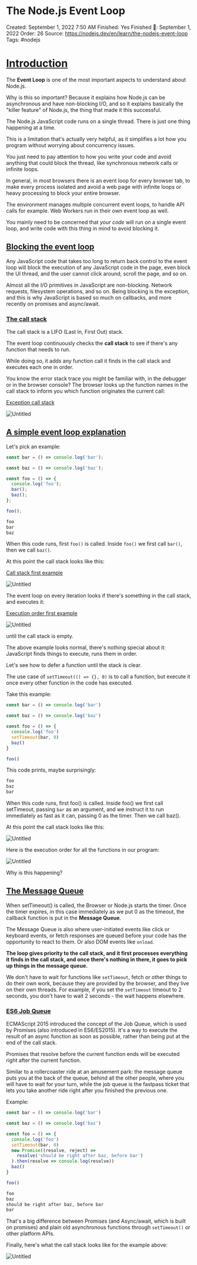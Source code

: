 # The Node.js Event Loop

Created: September 1, 2022 7:50 AM
Finished: Yes
Finished 📅: September 1, 2022
Order: 26
Source: https://nodejs.dev/en/learn/the-nodejs-event-loop
Tags: #nodejs

# **[Introduction](https://nodejs.dev/en/learn/the-nodejs-event-loop#introduction)**

The **Event Loop** is one of the most important aspects to understand about Node.js.

Why is this so important? Because it explains how Node.js can be asynchronous and have non-blocking I/O, and so it explains basically the "killer feature" of Node.js, the thing that made it this successful.

The Node.js JavaScript code runs on a single thread. There is just one thing happening at a time.

This is a limitation that's actually very helpful, as it simplifies a lot how you program without worrying about concurrency issues.

You just need to pay attention to how you write your code and avoid anything that could block the thread, like synchronous network calls or infinite loops.

In general, in most browsers there is an event loop for every browser tab, to make every process isolated and avoid a web page with infinite loops or heavy processing to block your entire browser.

The environment manages multiple concurrent event loops, to handle API calls for example. Web Workers run in their own event loop as well.

You mainly need to be concerned that *your code* will run on a single event loop, and write code with this thing in mind to avoid blocking it.

## [Blocking the event loop](https://nodejs.dev/en/learn/the-nodejs-event-loop#blocking-the-event-loop)

Any JavaScript code that takes too long to return back control to the event loop will block the execution of any JavaScript code in the page, even block the UI thread, and the user cannot click around, scroll the page, and so on.

Almost all the I/O primitives in JavaScript are non-blocking. Network requests, filesystem operations, and so on. Being blocking is the exception, and this is why JavaScript is based so much on callbacks, and more recently on promises and async/await.

### **[The call stack](https://nodejs.dev/en/learn/the-nodejs-event-loop#the-call-stack)**

The call stack is a LIFO (Last In, First Out) stack.

The event loop continuously checks the **call stack** to see if there's any function that needs to run.

While doing so, it adds any function call it finds in the call stack and executes each one in order.

You know the error stack trace you might be familiar with, in the debugger or in the browser console? The browser looks up the function names in the call stack to inform you which function originates the current call:

[Exception call stack](https://nodejs.dev/static/e4594b6135efd353b44770f748fdccd5/1b853/exception-call-stack.png)

![Untitled](The%20Node%20js%20Event%20Loop%206e3f84293e5341149e047dffb008f4c8/Untitled.png)

## **[A simple event loop explanation](https://nodejs.dev/en/learn/the-nodejs-event-loop#a-simple-event-loop-explanation)**

Let's pick an example:

```jsx
const bar = () => console.log('bar');

const baz = () => console.log('baz');

const foo = () => {
  console.log('foo');
  bar();
  baz();
};

foo();
```

```bash
foo
bar
baz
```

When this code runs, first `foo()` is called. Inside `foo()` we first call `bar()`, then we call `baz()`.

At this point the call stack looks like this:

[Call stack first example](https://nodejs.dev/static/270ebeb6dbfa7d613152b71257c72a9e/11a8f/call-stack-first-example.png)

![Untitled](The%20Node%20js%20Event%20Loop%206e3f84293e5341149e047dffb008f4c8/Untitled%201.png)

The event loop on every iteration looks if there's something in the call stack, and executes it:

[Execution order first example](https://nodejs.dev/static/ca404c319c6fc595497d5dc097d469ff/fc1a1/execution-order-first-example.png)

![Untitled](The%20Node%20js%20Event%20Loop%206e3f84293e5341149e047dffb008f4c8/Untitled%202.png)

until the call stack is empty.

The above example looks normal, there's nothing special about it: JavaScript finds things to execute, runs them in order.

Let's see how to defer a function until the stack is clear.

The use case of `setTimeout(() => {}, 0)` is to call a function, but execute it once every other function in the code has executed.

Take this example:

```jsx
const bar = () => console.log('bar')

const baz = () => console.log('baz')

const foo = () => {
  console.log('foo')
  setTimeout(bar, 0)
  baz()
}

foo()
```

This code prints, maybe surprisingly:

```bash
foo
baz
bar
```

When this code runs, first foo() is called. Inside foo() we first call setTimeout, passing `bar` as an argument, and we instruct it to run immediately as fast as it can, passing 0 as the timer. Then we call baz().

At this point the call stack looks like this:

![Untitled](The%20Node%20js%20Event%20Loop%206e3f84293e5341149e047dffb008f4c8/Untitled%203.png)

Here is the execution order for all the functions in our program:

![Untitled](The%20Node%20js%20Event%20Loop%206e3f84293e5341149e047dffb008f4c8/Untitled%204.png)

Why is this happening?

## **[The Message Queue](https://nodejs.dev/en/learn/the-nodejs-event-loop#the-message-queue)**

When setTimeout() is called, the Browser or Node.js starts the timer. Once the timer expires, in this case immediately as we put 0 as the timeout, the callback function is put in the **Message Queue**.

The Message Queue is also where user-initiated events like click or keyboard events, or fetch responses are queued before your code has the opportunity to react to them. Or also DOM events like `onload`.

**The loop gives priority to the call stack, and it first processes everything it finds in the call stack, and once there's nothing in there, it goes to pick up things in the message queue.**

We don't have to wait for functions like `setTimeout`, fetch or other things to do their own work, because they are provided by the browser, and they live on their own threads. For example, if you set the `setTimeout` timeout to 2 seconds, you don't have to wait 2 seconds - the wait happens elsewhere.

### [ES6 Job Queue](https://nodejs.dev/en/learn/the-nodejs-event-loop#es6-job-queue)

ECMAScript 2015 introduced the concept of the Job Queue, which is used by Promises (also introduced in ES6/ES2015). It's a way to execute the result of an async function as soon as possible, rather than being put at the end of the call stack.

Promises that resolve before the current function ends will be executed right after the current function.

Similar to a rollercoaster ride at an amusement park: the message queue puts you at the back of the queue, behind all the other people, where you will have to wait for your turn, while the job queue is the fastpass ticket that lets you take another ride right after you finished the previous one.

Example:

```jsx
const bar = () => console.log('bar')

const baz = () => console.log('baz')

const foo = () => {
  console.log('foo')
  setTimeout(bar, 0)
  new Promise((resolve, reject) =>
    resolve('should be right after baz, before bar')
  ).then(resolve => console.log(resolve))
  baz()
}

foo()
```

```bash
foo
baz
should be right after baz, before bar
bar
```

That's a big difference between Promises (and Async/await, which is built on promises) and plain old asynchronous functions through `setTimeout()` or other platform APIs.

Finally, here's what the call stack looks like for the example above:

![Untitled](The%20Node%20js%20Event%20Loop%206e3f84293e5341149e047dffb008f4c8/Untitled%205.png)